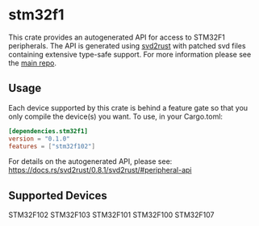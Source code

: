 # stm32f1
This crate provides an autogenerated API for access to STM32F1 peripherals.
The API is generated using [svd2rust] with patched svd files containing
extensive type-safe support. For more information please see the [main repo].

[svd2rust]: https://github.com/japaric/svd2rust
[main repo]: https://github.com/adamgreig/stm32-rs

## Usage
Each device supported by this crate is behind a feature gate so that you only
compile the device(s) you want. To use, in your Cargo.toml:

```toml
[dependencies.stm32f1]
version = "0.1.0"
features = ["stm32f102"]
```

For details on the autogenerated API, please see:
https://docs.rs/svd2rust/0.8.1/svd2rust/#peripheral-api

## Supported Devices
STM32F102
STM32F103
STM32F101
STM32F100
STM32F107
